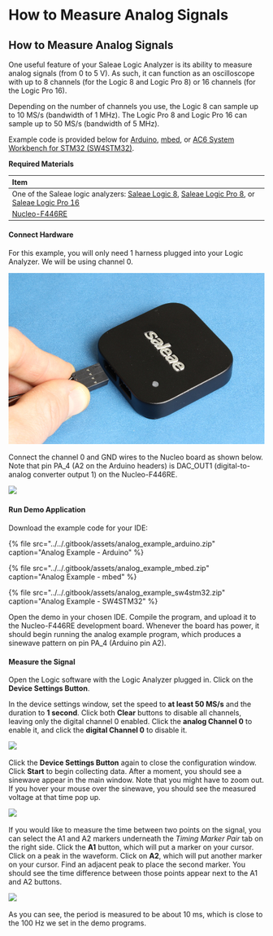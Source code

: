 # How to Measure Analog Signals

## How to Measure Analog Signals

One useful feature of your Saleae Logic Analyzer is its ability to measure analog signals \(from 0 to 5 V\). As such, it can function as an oscilloscope with up to 8 channels \(for the Logic 8 and Logic Pro 8\) or 16 channels \(for the Logic Pro 16\).

Depending on the number of channels you use, the Logic 8 can sample up to 10 MS/s \(bandwidth of 1 MHz\). The Logic Pro 8 and Logic Pro 16 can sample up to 50 MS/s \(bandwidth of 5 MHz\).

Example code is provided below for [Arduino](https://www.arduino.cc/), [mbed](https://os.mbed.com/), or [AC6 System Workbench for STM32 \(SW4STM32\)](http://www.openstm32.org/).

**Required Materials**

| Item |
| :--- |
| One of the Saleae logic analyzers: [Saleae Logic 8](https://usd.saleae.com/products/saleae-logic-8), [Saleae Logic Pro 8](https://usd.saleae.com/products/saleae-logic-pro-8), or [Saleae Logic Pro 16](https://usd.saleae.com/products/saleae-logic-pro-16)​ |
| ​[Nucleo-F446RE](https://www.digikey.com/product-detail/en/stmicroelectronics/NUCLEO-F446RE/497-15882-ND/5347712)​ |

#### Connect Hardware <a id="connect-hardware-1"></a>

For this example, you will only need 1 harness plugged into your Logic Analyzer. We will be using channel 0. 

![](../../.gitbook/assets/saleae_harness_1%20%283%29%20%283%29%20%283%29%20%283%29%20%283%29%20%283%29.jpg)

Connect the channel 0 and GND wires to the Nucleo board as shown below. Note that pin PA\_4 \(A2 on the Arduino headers\) is DAC\_OUT1 \(digital-to-analog converter output 1\) on the Nucleo-F446RE.

![](../../.gitbook/assets/dac_circuit_fritzing%20%281%29.png)

#### Run Demo Application <a id="run-demo-application-1"></a>

Download the example code for your IDE:

{% file src="../../.gitbook/assets/analog\_example\_arduino.zip" caption="Analog Example - Arduino" %}

{% file src="../../.gitbook/assets/analog\_example\_mbed.zip" caption="Analog Example - mbed" %}

{% file src="../../.gitbook/assets/analog\_example\_sw4stm32.zip" caption="Analog Example - SW4STM32" %}

Open the demo in your chosen IDE. Compile the program, and upload it to the Nucleo-F446RE development board. Whenever the board has power, it should begin running the analog example program, which produces a sinewave pattern on pin PA\_4 \(Arduino pin A2\).

#### Measure the Signal <a id="measure-the-signal"></a>

Open the Logic software with the Logic Analyzer plugged in. Click on the **Device Settings Button**.

In the device settings window, set the speed to **at least 50 MS/s** and the duration to **1 second**. Click both **Clear** buttons to disable all channels, leaving only the digital channel 0 enabled. Click the **analog Channel 0** to enable it, and click the **digital Channel 0** to disable it.

![](../../.gitbook/assets/screen_12.png)

Click the **Device Settings Button** again to close the configuration window. Click **Start** to begin collecting data. After a moment, you should see a sinewave appear in the main window. Note that you might have to zoom out. If you hover your mouse over the sinewave, you should see the measured voltage at that time pop up.

![](../../.gitbook/assets/screen_13.png)

If you would like to measure the time between two points on the signal, you can select the A1 and A2 markers underneath the _Timing Marker Pair_ tab on the right side. Click the **A1** button, which will put a marker on your cursor. Click on a peak in the waveform. Click on **A2**, which will put another marker on your cursor. Find an adjacent peak to place the second marker. You should see the time difference between those points appear next to the A1 and A2 buttons.

![](../../.gitbook/assets/screen_14.png)

As you can see, the period is measured to be about 10 ms, which is close to the 100 Hz we set in the demo programs.

